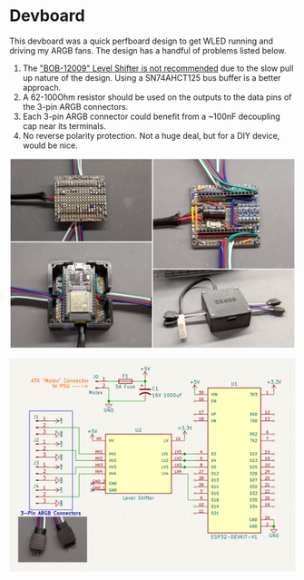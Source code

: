 # Devboard

This devboard was a quick perfboard design to get WLED running and driving my ARGB fans. The design has a handful of problems listed below.

  1. The ["BOB-12009" Level Shifter is not recommended](https://kno.wled.ge/basics/compatible-hardware/#:~:text=I2C%20shifters%20are%20generally%20too%20slow%20for%20addressable%20LEDs%2C%20so%20don%27t%20use%20them.) due to the slow pull up nature of the design. Using a SN74AHCT125 bus buffer is a better approach.
  2. A 62-100Ohm resistor should be used on the outputs to the data pins of the 3-pin ARGB connectors.
  3. Each 3-pin ARGB connector could benefit from a ~100nF decoupling cap near its terminals. 
  4. No reverse polarity protection. Not a huge deal, but for a DIY device, would be nice.

![Example Image](https://github.com/jwidess/ARGB-WLED-PC-Controller/blob/main/Devboard/Devboard-Sample.jpg?raw=true)

![Schematic](https://github.com/jwidess/ARGB-WLED-PC-Controller/blob/main/Devboard/Devboard-Schematic.png?raw=true)